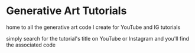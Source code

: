 # Generative Art Tutorials
home to all the generative art code I create for YouTube and IG tutorials


simply search for the tutorial's title on YouTube or Instagram and you'll find the associated code
